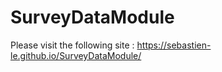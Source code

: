 # SurveyDataModule
Please visit the following site : https://sebastien-le.github.io/SurveyDataModule/
